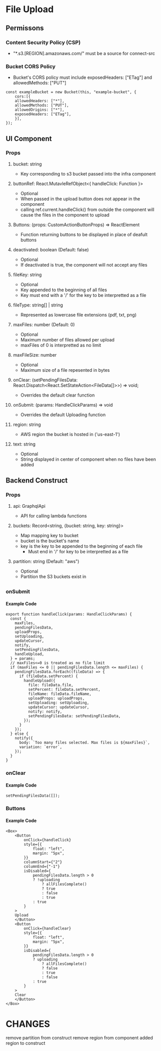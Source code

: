 # File Upload

## Permissons

### Content Security Policy (CSP)

* "*.s3.[REGION].amazonaws.com/" must be a source for connect-src

### Bucket CORS Policy

* Bucket's CORS policy must include exposedHeaders: ["ETag"] and allowedMethods: ["PUT"]

``` 
const exampleBucket = new Bucket(this, "example-bucket", {
    cors:[{
    allowedHeaders: ["*"],
    allowedMethods: ["PUT"],
    allowedOrigins: ["*"],
    exposedHeaders: ["ETag"],
    }],
});
```

## UI Component

### Props

1. bucket: string

    * Key corresponding to s3 bucket passed into the infra component

2. buttonRef: React.MutavleRefObject<{ handleClick: Function }>

    * Optional
    * When passed in the upload button does not appear in the component
    * calling ref.current.handleClick() from outside the component will cause the files in the component to upload

3. Buttons: (props: CustomActionButtonProps) => ReactElement

    * Function returning buttons to be displayed in place of deafult buttons

4. deactivated: boolean (Default: false)

    * Optional
    * If deactivated is true, the component will not accept any files

5. fileKey: string

    * Optional
    * Key appended to the beginning of all files
    * Key must end with a '/' for the key to be interpretted as a file

6. fileType: string[] | string
    
    * Represented as lowercase file extensions (pdf, txt, png)

7. maxFiles: number (Default: 0)

    * Optional
    * Maximum number of files allowed per upload
    * maxFiles of 0 is interpretted as no limit

8. maxFileSize: number

    * Optional
    * Maximum size of a file repesented in bytes

9. onClear: (setPendingFilesData: React.Dispatch<React.SetStateAction<FileData[]>>) => void;

    * Overrides the default clear function

10. onSubmit: (params: HandleClickParams) => void

    * Overrides the default Uploading function

11. region: string

    * AWS region the bucket is hosted in ('us-east-1')

12. text: string

    * Optional
    * String displayed in center of component when no files have been added

## Backend Construct

### Props

1. api: GraphqlApi

    * API for calling lambda functions

2. buckets: Record<string, {bucket: string, key: string}>

    * Map mapping key to bucket
    * bucket is the bucket's name
    * key is the key to be appended to the beginning of each file
        * Must end in '/' for key to be interpretted as a file

3. partition: string (Default: "aws")

    * Optional
    * Partition the S3 buckets exist in

##

### onSubmit

#### Example Code


```
export function handleClick(params: HandleClickParams) {
  const {
    maxFiles,
    pendingFilesData,
    uploadProps,
    setUploading,
    updateCursor,
    notify,
    setPendingFilesData,
    handleUpload,
  } = params;
  // maxFiles<=0 is treated as no file limit
  if (maxFiles <= 0 || pendingFilesData.length <= maxFiles) {
    pendingFilesData.forEach((fileData) => {
      if (fileData.setPercent) {
        handleUpload({
          file: fileData.file,
          setPercent: fileData.setPercent,
          fileName: fileData.fileName,
          uploadProps: uploadProps,
          setUploading: setUploading,
          updateCursor: updateCursor,
          notify: notify,
          setPendingFilesData: setPendingFilesData,
        });
      }
    });
  } else {
    notify({
      body: `Too many files selected. Max files is ${maxFiles}`,
      variation: `error`,
    });
  }
}
```

### onClear

#### Example Code

```
setPendingFilesData([]);
```

### Buttons

#### Example Code

```
<Box>
    <Button
        onClick={handleClick}
        style={{
            float: "left",
            margin: "5px",
        }}
        columnStart={"2"}
        columnEnd={"-1"}
        isDisabled={
            pendingFilesData.length > 0
            ? !uploading
                ? allFilesComplete()
                ? true
                : false
                : true
            : true
        }
    >
    Upload
    </Button>
    <Button
        onClick={handleClear}
        style={{
            float: "left",
            margin: "5px",
        }}
        isDisabled={
            pendingFilesData.length > 0
            ? uploading
                ? allFilesComplete()
                ? false
                : true
                : false
            : true
        }
    >
    Clear
    </Button>
</Box>
```
# CHANGES

remove partition from construct
remove region from component
added region to construct